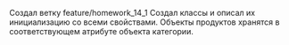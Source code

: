Создал ветку feature/homework_14_1 Создал классы и описал их инициализацию со всеми свойствами.
Объекты продуктов хранятся в соответствующем атрибуте объекта категории.